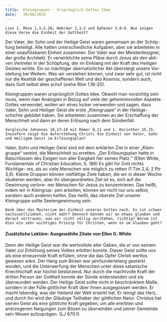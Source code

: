 ```yaml
---
title:  Kleingruppen - Ursprünglich Gottes Idee
date:   30/08/2020
---
```


`Lies 1. Mose 1,1–2.26; Hebräer 1,1–2 und Epheser 3,8–9. Wie zeigen diese Verse die Einheit der Gottheit?`

Der Vater, der Sohn und der Heilige Geist waren gemeinsam an der Schöp- fung beteiligt. Alle hatten unterschiedliche Aufgaben, aber sie arbeiteten in einer unauflösbaren Einheit zusammen. Der Vater war der Meisterdesigner, der große Architekt. Er verwirklichte seine Pläne durch Jesus als den akti- ven Vertreter in der Schöpfung, der im Einklang mit der Kraft des Heiligen Geistes wirkte. Ein so mächtiger übernatürlicher Akt übersteigt unsere Vor- stellung bei Weitem. Was wir verstehen können, und zwar sehr gut, ist nicht nur die Realität der geschaffenen Welt und des Kosmos, sondern auch, dass Gott selbst alles schuf (siehe Röm 1,18–20).

Kleingruppen waren ursprünglich Gottes Idee. Obwohl man vorsichtig sein muss, wenn man Analogien in Bezug auf viele der geheimnisvollen Aspekte Gottes verwendet, wollen wir eines locker verwenden und sagen, dass Vater, Sohn und Heiliger Geist die erste „Kleingruppe“ in der Heilsge- schichte gebildet haben. Sie arbeiteten zusammen an der Erschaffung der Menschheit und dann an deren Erlösung nach dem Sündenfall.

`Vergleiche Johannes 10,17–18 mit Römer 8,11 und 1. Korinther 15,15. Inwiefern zeigt die Auferstehung Christi die Einheit von Vater, Sohn und Heiligem Geist im Erlösungsplan?`

Vater, Sohn und Heiliger Geist sind mit dem erklärten Ziel in einer „Klein- gruppe“ vereint, die Menschheit zu erretten. „Der Erlösungsplan hatte in Ratschlüssen des Ewigen von aller Ewigkeit her seinen Platz.“ (Ellen White, Fundamentals of Christian Education, S. 186) Es gibt für Gott nichts Wichtige- res, als so viele Menschen wie möglich zu retten (1 Tim 2,4; 2 Ptr 3,9). Kleine Gruppen können vielfältige Ziele haben, die wir in dieser Woche studieren werden, aber ihr übergeordnetes Ziel ist es, sich auf die Gewinnung verlore- ner Menschen für Jesus zu konzentrieren. Das heißt, indem wir in Kleingrup- pen arbeiten, können wir nicht nur uns selbst, sondern auch anderen helfen. Das heißt, das oberste Ziel unserer Kleingruppe sollte Seelengewinnung sein.

`Denk über das Mysterium der Einheit unseres Gottes nach. Es ist schwer nachzuvollziehen, nicht wahr? Dennoch können wir an etwas glauben und darauf vertrauen, was wir nicht völlig verstehen, richtig? Warum ist dies ein sehr wichtiges Prinzip für Christen, wenn es um Glauben geht?`

#### Zusätzliche Lektüre: Ausgewählte Zitate von Ellen G. White

Denn der Heilige Geist war die wertvollste aller Gaben, die er von seinem Vater zur Erhöhung seines Volkes erbitten konnte. Dieser Geist sollte uns als eine erneuernde Kraft erfüllen, ohne die das Opfer Christi wertlos gewesen wäre. Der Hang zum Bösen war jahrhundertelang gestärkt worden, und die Unterwerfung der Menschen unter diese satanische Knechtschaft war höchst bestürzend. Nur durch die machtvolle Kraft der dritten Person der Gottheit konnte der Sünde widerstanden und sie überwunden werden. Der Heilige Geist sollte nicht in beschränktem Maße, sondern in der Fülle göttlicher Kraft über ihnen ausgegossen werden. Er macht lebendig, was der Heiland der Welt erwirkt hat. Er reinigt das Herz, und durch ihn wird der Gläubige Teilhaber der göttlichen Natur. Christus hat seinen Geist als eine göttliche Kraft gegeben, um alle ererbten und anerzogenen Neigungen zum Bösen zu überwinden und seiner Gemeinde sein Wesen aufzuprägen. {LJ 670.1}